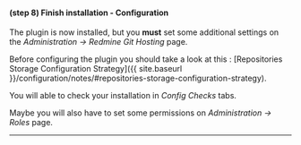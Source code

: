 #### **(step 8)** Finish installation - Configuration

The plugin is now installed, but you **must** set some additional settings on the *Administration -> Redmine Git Hosting* page.

Before configuring the plugin you should take a look at this : [Repositories Storage Configuration Strategy]({{ site.baseurl }}/configuration/notes/#repositories-storage-configuration-strategy).

You will able to check your installation in *Config Checks* tabs.

Maybe you will also have to set some permissions on *Administration -> Roles* page.

***
